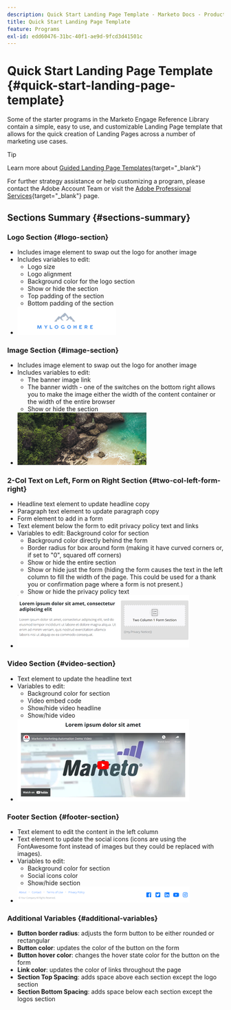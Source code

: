 ```yaml
---
description: Quick Start Landing Page Template - Marketo Docs - Product Documentation
title: Quick Start Landing Page Template
feature: Programs
exl-id: edd60476-31bc-40f1-ae9d-9fcd3d41501c
---
```

# Quick Start Landing Page Template {#quick-start-landing-page-template}

Some of the starter programs in the Marketo Engage Reference Library contain a simple, easy to use, and customizable Landing Page template that allows for the quick creation of Landing Pages across a number of marketing use cases.

>[!TIP]
>
>Learn more about [Guided Landing Page Templates](/help/marketo/product-docs/demand-generation/landing-pages/landing-page-templates/create-a-guided-landing-page-template.md){target="_blank"}

For further strategy assistance or help customizing a program, please contact the Adobe Account Team or visit the [Adobe Professional Services](https://business.adobe.com/customers/consulting-services/main.html){target="_blank"} page.

## Sections Summary {#sections-summary}

### Logo Section {#logo-section}

* Includes image element to swap out the logo for another image
* Includes variables to edit:
  * Logo size
  * Logo alignment
  * Background color for the logo section
  * Show or hide the section
  * Top padding of the section
  * Bottom padding of the section
* ![](assets/quick-start-landing-page-template-1.png)

### Image Section {#image-section}

* Includes image element to swap out the logo for another image
* Includes variables to edit:
  * The banner image link
  * The banner width - one of the switches on the bottom right allows you to make the image either the width of the content container or the width of the entire browser
  * Show or hide the section
* ![](assets/quick-start-landing-page-template-2.png)

### 2-Col Text on Left, Form on Right Section {#two-col-left-form-right}

* Headline text element to update headline copy
* Paragraph text element to update paragraph copy
* Form element to add in a form
* Text element below the form to edit privacy policy text and links
* Variables to edit:
   Background color for section
  * Background color directly behind the form
  * Border radius for box around form (making it have curved corners or, if set to "0", squared off corners)
  * Show or hide the entire section
  * Show or hide just the form (hiding the form causes the text in the left column to fill the width of the page. This could be used for a thank you or confirmation page where a form is not present.)
  * Show or hide the privacy policy text
* ![](assets/quick-start-landing-page-template-3.png)

### Video Section {#video-section}

* Text element to update the headline text
* Variables to edit:
  * Background color for section
  * Video embed code
  * Show/hide video headline
  * Show/hide video
* ![](assets/quick-start-landing-page-template-4.png)

### Footer Section {#footer-section}

* Text element to edit the content in the left column
* Text element to update the social icons (icons are using the FontAwesome font instead of images but they could be replaced with images).
* Variables to edit:
  * Background color for section
  * Social icons color
  * Show/hide section
* ![](assets/quick-start-landing-page-template-5.png)

### Additional Variables {#additional-variables}

* **Button border radius**: adjusts the form button to be either rounded or rectangular
* **Button color**: updates the color of the button on the form
* **Button hover color**: changes the hover state color for the button on the form
* **Link color**: updates the color of links throughout the page
* **Section Top Spacing**: adds space above each section except the logo section
* **Section Bottom Spacing**: adds space below each section except the logos section
